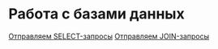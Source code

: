 # Работа с базами данных
[Отправляем SELECT-запросы](https://docs.google.com/spreadsheets/d/1-ATCGKC0NVztW5Fsc5dxWiUpKAG0BxDlZSiqU-MGakg/edit?usp=sharing)
[Отправляем JOIN-запросы](https://docs.google.com/spreadsheets/d/1QVWbfdR8fY0CU70wRC6wuGuGJwPvRhlU3wxTv6gPJ6Y/edit?usp=sharing)
